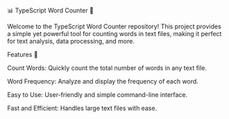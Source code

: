 📊 TypeScript Word Counter 📖

Welcome to the TypeScript Word Counter repository! This project provides a simple yet powerful tool for counting words in text files, making it perfect for text analysis, data processing, and more.

Features 🌟

Count Words: Quickly count the total number of words in any text file.

Word Frequency: Analyze and display the frequency of each word.

Easy to Use: User-friendly and simple command-line interface.

Fast and Efficient: Handles large text files with ease.
